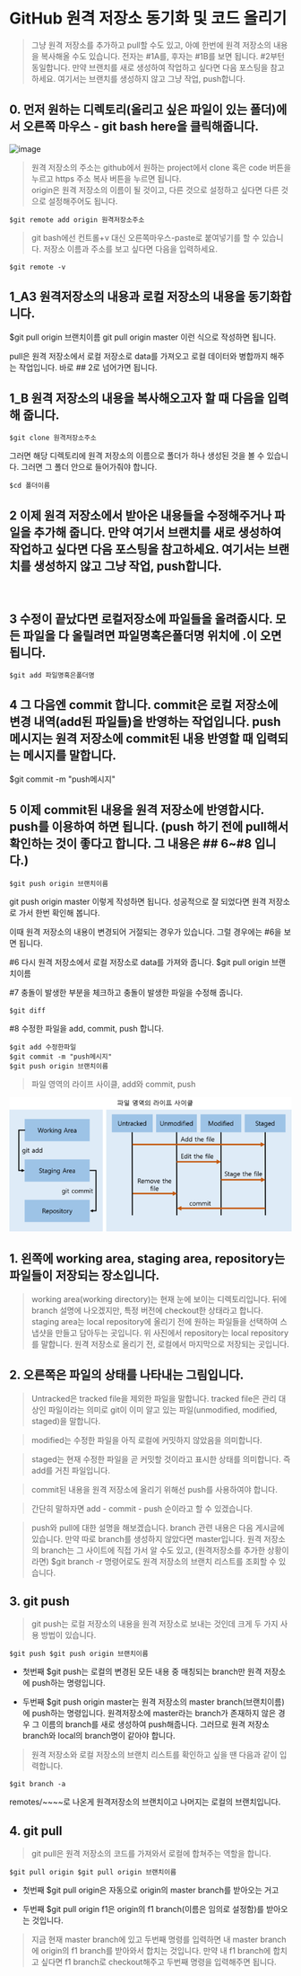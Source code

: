 # GitHub 원격 저장소 동기화 및 코드 올리기

> 그냥 원격 저장소를 추가하고 pull할 수도 있고, 아예 한번에 원격 저장소의 내용을 복사해올 수도 있습니다.
> 전자는 #1A를, 후자는 #1B를 보면 됩니다.  #2부턴 동일합니다. 
> 만약 브랜치를 새로 생성하여 작업하고 싶다면 다음 포스팅을 참고하세요.
> 여기서는 브랜치를 생성하지 않고 그냥 작업, push합니다.​

## 0. 먼저 원하는 디렉토리(올리고 싶은 파일이 있는 폴더)에서 오른쪽 마우스 - git bash here을 클릭해줍니다. 
![image](https://mblogthumb-phinf.pstatic.net/MjAyMDA5MDNfNzgg/MDAxNTk5MTM3NjYxMTU2.wlLoIAwG84QGTYB19PUZz4O2YGFdzUNIG1QmNzOm8vUg.WXrlt2bylS0OlGdYpb3xR_NzDyBOOGlIR34f5gRHseQg.PNG.developer1248/1.png?type=w800)

> 원격 저장소의 주소는 github에서 원하는 project에서 clone 혹은 code 버튼을 누르고 https 주소 복사 버튼을 누르면 됩니다.  
> origin은 원격 저장소의 이름이 될 것이고, 다른 것으로 설정하고 싶다면 다른 것으로 설정해주어도 됩니다.

```
$git remote add origin 원격저장소주소
```
> git bash에선 컨트롤+v 대신 오른쪽마우스-paste로 붙여넣기를 할 수 있습니다.
> 저장소 이름과 주소를 보고 싶다면 다음을 입력하세요.

```
$git remote -v
```

## 1_A3 원격저장소의 내용과 로컬 저장소의 내용을 동기화합니다.

$git pull origin 브랜치이름
git pull origin master 이런 식으로 작성하면 됩니다.

pull은 원격 저장소에서 로컬 저장소로 data를 가져오고 로컬 데이터와 병합까지 해주는 작업입니다. 바로 ## 2로 넘어가면 됩니다.
## 1_B 원격 저장소의 내용을 복사해오고자 할 때 다음을 입력해 줍니다.

```
$git clone 원격저장소주소
```
그러면 해당 디렉토리에 원격 저장소의 이름으로 폴더가 하나 생성된 것을 볼 수 있습니다. 그러면 그 폴더 안으로 들어가줘야 합니다.

```
$cd 폴더이름
```

## 2 이제 원격 저장소에서 받아온 내용들을 수정해주거나 파일을 추가해 줍니다. 만약 여기서 브랜치를 새로 생성하여 작업하고 싶다면 다음 포스팅을 참고하세요. 여기서는 브랜치를 생성하지 않고 그냥 작업, push합니다.
​

## 3 수정이 끝났다면 로컬저장소에 파일들을 올려줍시다. 모든 파일을 다 올릴려면 파일명혹은폴더명 위치에 .이 오면 됩니다.
```
$git ﻿add 파일명혹은폴더명
```

## 4 그 다음엔 commit 합니다. commit은 로컬 저장소에 변경 내역(add된 파일들)을 반영하는 작업입니다. push 메시지는 원격 저장소에 commit된 내용 반영할 때 입력되는 메시지를 말합니다. 

$git commit -m "push메시지"
​

## 5 이제 commit된 내용을 원격 저장소에 반영합시다. push를 이용하여 하면 됩니다. (push 하기 전에 pull해서 확인하는 것이 좋다고 합니다. 그 내용은 ## 6~#8 입니다.) 
```
$git push origin 브랜치이름
```
git push origin master 이렇게 작성하면 됩니다. 성공적으로 잘 되었다면 원격 저장소로 가서 한번 확인해 봅니다.

이때 원격 저장소의 내용이 변경되어 거절되는 경우가 있습니다. 그럴 경우에는 #6을 보면 됩니다.
​

#6 다시 원격 저장소에서 로컬 저장소로 data를 가져와 줍니다.
$git pull origin 브랜치이름

#7 충돌이 발생한 부분을 체크하고 충돌이 발생한 파일을 수정해 줍니다.

```
$git diff
```
#8 수정한 파일을 add, commit, push 합니다.

```
$git add 수정한파일
$git commit -m "push메시지"
$git push origin 브랜치이름
```

> 파일 영역의 라이프 사이클, add와 commit, push

![image](git_flow.png)

## 1. 왼쪽에 working area, staging area, repository는 파일들이 저장되는 장소입니다.

> working area(working directory)는 현재 눈에 보이는 디렉토리입니다. 뒤에 branch 설명에 나오겠지만, 특정 버전에 checkout한 상태라고 합니다.
> staging area는 local repository에 올리기 전에 원하는 파일들을 선택하여 스냅샷을 만들고 담아두는 곳입니다. 
위 사진에서 repository는 local repository를 말합니다. 원격 저장소로 올리기 전, 로컬에서 마지막으로 저장되는 곳입니다.
​

## 2. 오른쪽은 파일의 상태를 나타내는 그림입니다.

> Untracked은 tracked file을 제외한 파일을 말합니다. tracked file은 관리 대상인 파일이라는 의미로 git이 이미 알고 있는 파일(unmodified, modified, staged)을 말합니다.

> modified는 수정한 파일을 아직 로컬에 커밋하지 않았음을 의미합니다. 

> staged는 현재 수정한 파일을 곧 커밋할 것이라고 표시한 상태를 의미합니다. 즉 add를 거친 파일입니다. ​

> commit된 내용을 원격 저장소에 올리기 위해선 push를 사용하여야 합니다.

> 간단히 말하자면 add - commit - push 순이라고 할 수 있겠습니다.
​

> push와 pull에 대한 설명을 해보겠습니다. branch 관련 내용은 다음 게시글에 있습니다. 만약 따로 branch를 생성하지 않았다면 master입니다. 원격 저장소의 branch는 그 사이트에 직접 가서 알 수도 있고, (원격저장소를 추가한 상황이라면) $git branch -r 명령어로도 원격 저장소의 브랜치 리스트를 조회할 수 있습니다.

## 3. git push

> git push는 로컬 저장소의 내용을 원격 저장소로 보내는 것인데 크게 두 가지 사용 방법이 있습니다.​
> 
```
﻿$git push $git push origin 브랜치이름
```
- 첫번째 $git push는 로컬의 변경된 모든 내용 중 매칭되는 branch만 원격 저장소에 push하는 명령입니다.

- 두번째 $git push origin master는 원격 저장소의 master branch(브랜치이름)에 push하는 명령입니다. 원격저장소에 master라는 branch가 존재하지 않은 경우 그 이름의 branch를 새로 생성하여 push해줍니다. 그러므로 원격 저장소 branch와 local의 branch명이 같아야 합니다.

> 원격 저장소와 로컬 저장소의 브랜치 리스트를 확인하고 싶을 땐 다음과 같이 입력합니다.

```
﻿$git branch -a
 ```
remotes/~~~~로 나온게 원격저장소의 브랜치이고 나머지는 로컬의 브랜치입니다.​

## 4. git pull

> git pull은 원격 저장소의 코드를 가져와서 로컬에 합쳐주는 역할을 합니다.

```
﻿$git pull origin $git pull origin 브랜치이름
```
- 첫번째 $git pull origin은 자동으로 origin의 master branch를 받아오는 거고

- 두번째 $git pull origin f1은 origin의 f1 branch(이름은 임의로 설정함)를 받아오는 것입니다.

> 지금 현재 master branch에 있고 두번째 명령를 입력하면 내 master branch에 origin의 f1 branch를 받아와서 합치는 것입니다.
만약 내 f1 branch에 합치고 싶다면 f1 branch로 checkout해주고 두번째 명령을 입력해주면 됩니다.

